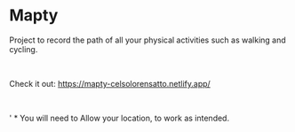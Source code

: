 # Mapty

Project to record the path of all your physical activities such as walking and cycling.

&nbsp;

Check it out: https://mapty-celsolorensatto.netlify.app/

&nbsp;

' * You will need to Allow your location, to work as intended.